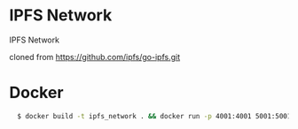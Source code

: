 # IPFS Network

IPFS Network

cloned from  https://github.com/ipfs/go-ipfs.git


# Docker
```sh
  $ docker build -t ipfs_network . && docker run -p 4001:4001 5001:5001 8080:8080 8081:8081 ipfs_network
```
